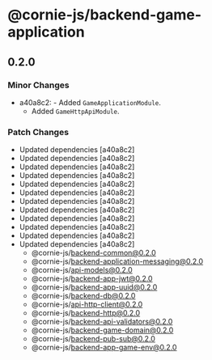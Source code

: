 # @cornie-js/backend-game-application

## 0.2.0

### Minor Changes

- a40a8c2: - Added `GameApplicationModule`.
  - Added `GameHttpApiModule`.

### Patch Changes

- Updated dependencies [a40a8c2]
- Updated dependencies [a40a8c2]
- Updated dependencies [a40a8c2]
- Updated dependencies [a40a8c2]
- Updated dependencies [a40a8c2]
- Updated dependencies [a40a8c2]
- Updated dependencies [a40a8c2]
- Updated dependencies [a40a8c2]
- Updated dependencies [a40a8c2]
- Updated dependencies [a40a8c2]
- Updated dependencies [a40a8c2]
- Updated dependencies [a40a8c2]
  - @cornie-js/backend-common@0.2.0
  - @cornie-js/backend-application-messaging@0.2.0
  - @cornie-js/api-models@0.2.0
  - @cornie-js/backend-app-jwt@0.2.0
  - @cornie-js/backend-app-uuid@0.2.0
  - @cornie-js/backend-db@0.2.0
  - @cornie-js/api-http-client@0.2.0
  - @cornie-js/backend-http@0.2.0
  - @cornie-js/backend-api-validators@0.2.0
  - @cornie-js/backend-game-domain@0.2.0
  - @cornie-js/backend-pub-sub@0.2.0
  - @cornie-js/backend-app-game-env@0.2.0
